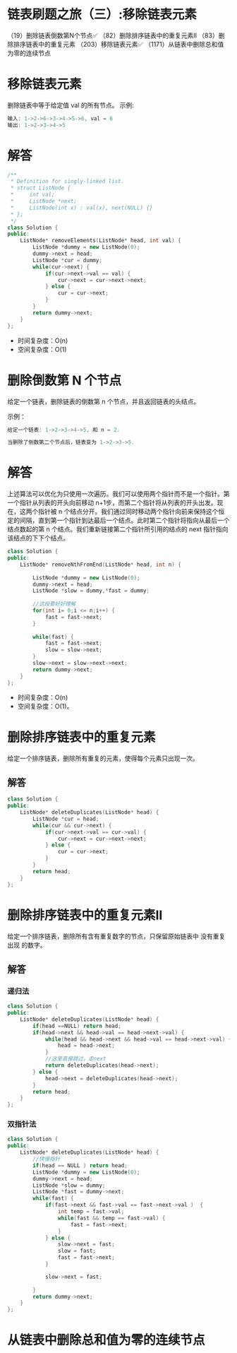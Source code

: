 # 链表刷题之旅（三）:移除链表元素

（19）删除链表倒数第N个节点✅
（82）删除排序链表中的重复元素II
（83）删除排序链表中的重复元素
（203）移除链表元素✅
（1171）从链表中删除总和值为零的连续节点

# 移除链表元素
删除链表中等于给定值 val 的所有节点。
示例:
```C++
输入: 1->2->6->3->4->5->6, val = 6
输出: 1->2->3->4->5
```

# 解答

```C++
/**
 * Definition for singly-linked list.
 * struct ListNode {
 *     int val;
 *     ListNode *next;
 *     ListNode(int x) : val(x), next(NULL) {}
 * };
 */
class Solution {
public:
    ListNode* removeElements(ListNode* head, int val) {
        ListNode *dummy = new ListNode(0);
        dummy->next = head;
        ListNode *cur = dummy;
        while(cur->next) {
            if(cur->next->val == val) {
                cur->next = cur->next->next;
            } else {
                cur = cur->next;
            }
        }
        return dummy->next;
    }
};
```
* 时间复杂度：O(n)
* 空间复杂度：O(1)

# 删除倒数第 N 个节点
给定一个链表，删除链表的倒数第 n 个节点，并且返回链表的头结点。

示例：
```C++
给定一个链表: 1->2->3->4->5, 和 n = 2.

当删除了倒数第二个节点后，链表变为 1->2->3->5.
```

# 解答
上述算法可以优化为只使用一次遍历。我们可以使用两个指针而不是一个指针。第一个指针从列表的开头向前移动 n+1步，而第二个指针将从列表的开头出发。现在，这两个指针被 n 个结点分开。我们通过同时移动两个指针向前来保持这个恒定的间隔，直到第一个指针到达最后一个结点。此时第二个指针将指向从最后一个结点数起的第 n 个结点。我们重新链接第二个指针所引用的结点的 next 指针指向该结点的下下个结点。

```C++
class Solution {
public:
    ListNode* removeNthFromEnd(ListNode* head, int n) {
        
        ListNode *dummy = new ListNode(0);
        dummy->next = head;        
        ListNode *slow = dummy,*fast = dummy;
        
        //这段要好好理解
        for(int i= 0;i <= n;i++) {
            fast = fast->next;
        }
        
        while(fast) {
            fast = fast->next;
            slow = slow->next;
        }
        slow->next = slow->next->next;
        return dummy->next;
    }
};
```

* 时间复杂度：O(n)
* 空间复杂度：O(1)。


# 删除排序链表中的重复元素
给定一个排序链表，删除所有重复的元素，使得每个元素只出现一次。
## 解答
```C++
class Solution {
public:
    ListNode* deleteDuplicates(ListNode* head) {
        ListNode *cur = head;
        while(cur && cur->next) {
            if(cur->next->val == cur->val) {
                cur->next = cur->next->next;
            } else {
                cur = cur->next;
            }
        }
        return head;
    }
};

```

# 删除排序链表中的重复元素II
给定一个排序链表，删除所有含有重复数字的节点，只保留原始链表中 没有重复出现 的数字。
## 解答
### 递归法
```C++
class Solution {
public:
    ListNode* deleteDuplicates(ListNode* head) {
        if(head ==NULL) return head;
        if(head->next && head->val == head->next->val) {
            while(head && head->next && head->val == head->next->val) {
                head = head->next;
            }
            //这里直接跳过，走next
            return deleteDuplicates(head->next);
        } else {
            head->next = deleteDuplicates(head->next);
        }       
        return head;
    }
};
```
### 双指针法
```C++
class Solution {
public:
    ListNode* deleteDuplicates(ListNode* head) {
        //快慢指针
        if(head == NULL ) return head;
        ListNode *dummy = new ListNode(0);
        dummy->next = head;
        ListNode *slow = dummy;
        ListNode *fast = dummy->next;
        while(fast) {
            if(fast->next && fast->val == fast->next->val )  {
                int temp = fast->val;
                while(fast && temp == fast->val) {
                    fast = fast->next;
                }
            } else {
                slow->next = fast;
                slow = fast;
                fast = fast->next;
            }

            slow->next = fast;
        
        }
        return dummy->next;
    }
};
```

# 从链表中删除总和值为零的连续节点